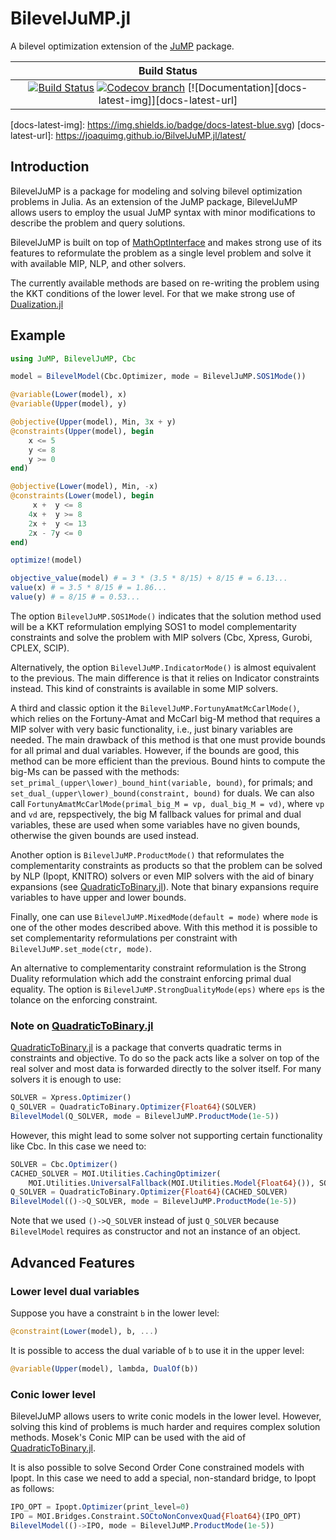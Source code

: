 # BilevelJuMP.jl

A bilevel optimization extension of the [JuMP](https://github.com/JuMP-dev/JuMP.jl) package.

| **Build Status** |
|:----------------:|
| [![Build Status][build-img]][build-url] [![Codecov branch][codecov-img]][codecov-url] [![Documentation][docs-latest-img]][docs-latest-url]|


[build-img]: https://github.com/joaquimg/BilevelJuMP.jl/workflows/CI/badge.svg?branch=master
[build-url]: https://github.com/joaquimg/BilevelJuMP.jl/actions?query=workflow%3ACI
[codecov-img]: http://codecov.io/github/joaquimg/BilevelJuMP.jl/coverage.svg?branch=master
[codecov-url]: http://codecov.io/github/joaquimg/BilevelJuMP.jl?branch=master
[docs-latest-img]: https://img.shields.io/badge/docs-latest-blue.svg)
[docs-latest-url]: https://joaquimg.github.io/BilvelJuMP.jl/latest/

## Introduction

BilevelJuMP is a package for modeling and solving bilevel optimization problems in Julia. As an extension of the JuMP package, BilevelJuMP allows users to employ the usual JuMP syntax with minor modifications to describe the problem and query solutions.

BilevelJuMP is built on top of [MathOptInterface](https://github.com/JuMP-dev/MathOptInterface.jl) and makes strong use of its features to reformulate the problem as a single level problem and solve it with available MIP, NLP, and other solvers.

The currently available methods are based on re-writing the problem using the KKT conditions of the lower level. For that we make strong use of [Dualization.jl](https://github.com/JuMP-dev/Dualization.jl)

## Example

```julia
using JuMP, BilevelJuMP, Cbc

model = BilevelModel(Cbc.Optimizer, mode = BilevelJuMP.SOS1Mode())

@variable(Lower(model), x)
@variable(Upper(model), y)

@objective(Upper(model), Min, 3x + y)
@constraints(Upper(model), begin
    x <= 5
    y <= 8
    y >= 0
end)

@objective(Lower(model), Min, -x)
@constraints(Lower(model), begin
     x +  y <= 8
    4x +  y >= 8
    2x +  y <= 13
    2x - 7y <= 0
end)

optimize!(model)

objective_value(model) # = 3 * (3.5 * 8/15) + 8/15 # = 6.13...
value(x) # = 3.5 * 8/15 # = 1.86...
value(y) # = 8/15 # = 0.53...
```

The option `BilevelJuMP.SOS1Mode()` indicates that the solution method used
will be a KKT reformulation emplying SOS1 to model complementarity constraints
and solve the problem with MIP solvers (Cbc, Xpress, Gurobi, CPLEX, SCIP).

Alternatively, the option `BilevelJuMP.IndicatorMode()` is almost equivalent to
the previous. The main difference is that it relies on Indicator constraints
instead. This kind of constraints is available in some MIP solvers.

A third and classic option it the `BilevelJuMP.FortunyAmatMcCarlMode()`, which
relies on the Fortuny-Amat and McCarl big-M method that requires a MIP solver
with very basic functionality, i.e., just binary variables are needed.
The main drawback of this method is that one must provide bounds for all primal
and dual variables. However, if the bounds are good, this method can be more
efficient than the previous. Bound hints to compute the big-Ms can be passed
with the methods: `set_primal_(upper\lower)_bound_hint(variable, bound)`, for primals;
and `set_dual_(upper\lower)_bound(constraint, bound)` for duals.
We can also call `FortunyAmatMcCarlMode(primal_big_M = vp, dual_big_M = vd)`,
where `vp` and `vd` are, repspectively, the big M fallback values for primal
and dual variables, these are used when some variables have no given bounds,
otherwise the given bounds are used instead.

Another option is `BilevelJuMP.ProductMode()` that reformulates the
complementarity constraints as products so that the problem can be solved by
NLP (Ipopt, KNITRO) solvers or even MIP solvers with the aid of binary
expansions
(see [QuadraticToBinary.jl](https://github.com/joaquimg/QuadraticToBinary.jl)).
Note that binary expansions require variables to have upper and lower bounds.

Finally, one can use `BilevelJuMP.MixedMode(default = mode)` where `mode` is one
of the other modes described above. With this method it is possible to set
complementarity reformulations per constraint with `BilevelJuMP.set_mode(ctr, mode)`.

An alternative to complementarity constraint reformulation is the Strong Duality
reformulation which add the constraint enforcing primal dual equality. The option
is `BilevelJuMP.StrongDualityMode(eps)` where `eps` is the tolance on the enforcing
constraint.

### Note on [QuadraticToBinary.jl](https://github.com/joaquimg/QuadraticToBinary.jl)

[QuadraticToBinary.jl](https://github.com/joaquimg/QuadraticToBinary.jl) is a
package that converts quadratic terms in constraints and objective. To do so
the pack acts like a solver on top of the real solver and most data is forwarded
directly to the solver itself. For many solvers it is enough to use:

```julia
SOLVER = Xpress.Optimizer()
Q_SOLVER = QuadraticToBinary.Optimizer{Float64}(SOLVER)
BilevelModel(Q_SOLVER, mode = BilevelJuMP.ProductMode(1e-5))
```

However, this might lead to some solver not supporting certain functionality like Cbc.
In this case we need to:

```julia
SOLVER = Cbc.Optimizer()
CACHED_SOLVER = MOI.Utilities.CachingOptimizer(
    MOI.Utilities.UniversalFallback(MOI.Utilities.Model{Float64}()), SOLVER)
Q_SOLVER = QuadraticToBinary.Optimizer{Float64}(CACHED_SOLVER)
BilevelModel(()->Q_SOLVER, mode = BilevelJuMP.ProductMode(1e-5))
```
Note that we used `()->Q_SOLVER` instead of just `Q_SOLVER` because `BilevelModel`
requires as constructor and not an instance of an object.

## Advanced Features

### Lower level dual variables

Suppose you have a constraint `b` in the lower level:

```julia
@constraint(Lower(model), b, ...)
```

It is possible to access the dual variable of `b` to use it in the upper level:

```julia
@variable(Upper(model), lambda, DualOf(b))
```

### Conic lower level

BilevelJuMP allows users to write conic models in the lower level. However,
solving this kind of problems is much harder and requires complex solution
methods. Mosek's Conic MIP can be used with the aid of
[QuadraticToBinary.jl](https://github.com/joaquimg/QuadraticToBinary.jl).

It is also possible to solve Second Order Cone constrained models with Ipopt.
In this case we need to add a special, non-standard bridge, to Ipopt as follows:

```julia
IPO_OPT = Ipopt.Optimizer(print_level=0)
IPO = MOI.Bridges.Constraint.SOCtoNonConvexQuad{Float64}(IPO_OPT)
BilevelModel(()->IPO, mode = BilevelJuMP.ProductMode(1e-5))
```

